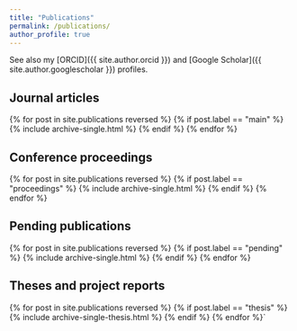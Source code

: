 ```yaml
---
title: "Publications"
permalink: /publications/
author_profile: true
---
```


See also my [ORCID]({{ site.author.orcid }}) and [Google Scholar]({{ site.author.googlescholar }}) profiles.

Journal articles
-----

{% for post in site.publications reversed %}
  {% if post.label == "main" %}
    {% include archive-single.html %}
  {% endif %}
{% endfor %}

Conference proceedings
-----

{% for post in site.publications reversed %}
  {% if post.label == "proceedings" %}
    {% include archive-single.html %}
  {% endif %}
{% endfor %}

Pending publications
-----

{% for post in site.publications reversed %}
  {% if post.label == "pending" %}
    {% include archive-single.html %}
  {% endif %}
{% endfor %}

Theses and project reports
-----

{% for post in site.publications reversed %}
  {% if post.label == "thesis" %}
    {% include archive-single-thesis.html %}
  {% endif %}
{% endfor %}`
